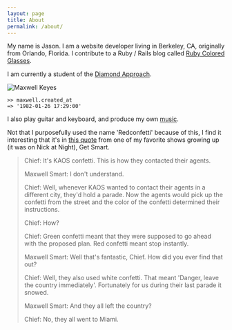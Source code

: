 ```yaml
---
layout: page
title: About
permalink: /about/
---
```


My name is Jason. I am a website developer living in Berkeley, CA, originally from Orlando, Florida. I contribute to a Ruby / Rails blog called [Ruby Colored Glasses](http://www.rubycoloredglasses.com/).

I am currently a student of the [Diamond Approach](https://en.wikipedia.org/wiki/A._H._Almaas#Diamond_Approach).

![Maxwell Keyes](http://assets.redconfetti.com/images/pages/about/maxwell-keyes.jpg "Maxwell Keyes")

```
>> maxwell.created_at
=> '1982-01-26 17:29:00'
```

I also play guitar and keyboard, and produce my own [music](http://music.redconfetti.com/).

Not that I purposefully used the name 'Redconfetti' because of this, I find it interesting that it's in
[this quote](http://sharetv.org/shows/get_smart_1965/quotes/pg-8) from one of my favorite shows growing up (it was
on Nick at Night), Get Smart.

> Chief: It's KAOS confetti. This is how they contacted their agents.
>
> Maxwell Smart: I don't understand.
>
> Chief: Well, whenever KAOS wanted to contact their agents in a different city, they'd hold a parade. Now the agents
> would pick up the confetti from the street and the color of the confetti determined their instructions.
>
> Chief: How?
>
> Chief: Green confetti meant that they were supposed to go ahead with the proposed plan. Red confetti meant stop
> instantly.
>
> Maxwell Smart: Well that's fantastic, Chief. How did you ever find that out?
>
> Chief: Well, they also used white confetti. That meant 'Danger, leave the country immediately'. Fortunately for us
> during their last parade it snowed.
>
> Maxwell Smart: And they all left the country?
>
> Chief: No, they all went to Miami.

